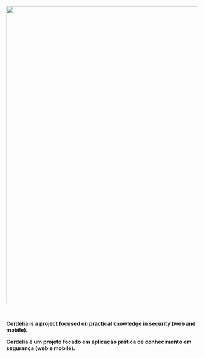 <p align="center">  
<img src="https://user-images.githubusercontent.com/37185061/149339187-cbcfe890-ea38-49b1-90ac-ae1d7a4eb3a4.gif" width="782"/>

</p>

<br />

**Cordelia is a project focused on practical knowledge in security (web and mobile).**
  
**Cordelia é um projeto focado em aplicação prática de conhecimento em segurança (web e mobile).**
